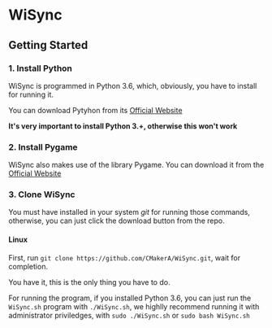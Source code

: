 # WiSync
## Getting Started
### 1. Install Python
WiSync is programmed in Python 3.6, which, obviously, you have to install for running it.

You can download Pytyhon from its [Official Website](https://www.python.org/)

**It's very important to install Python 3.+, otherwise this won't work**
### 2. Install Pygame
WiSync also makes use of the library Pygame. You can download it from the [Official Website](https://www.pygame.org/download.shtml)
### 3. Clone WiSync
You must have installed in your system _git_ for running those commands, otherwise, you can just click the download button from the repo.
#### Linux
First, run `git clone https://github.com/CMakerA/WiSync.git`, wait for completion.

You have it, this is the only thing you have to do.

For running the program, if you installed Python 3.6, you can just run the `WiSync.sh` program with `./WiSync.sh`, we highlly recommend running it with administrator priviledges, with `sudo ./WiSync.sh` or `sudo bash WiSync.sh`
